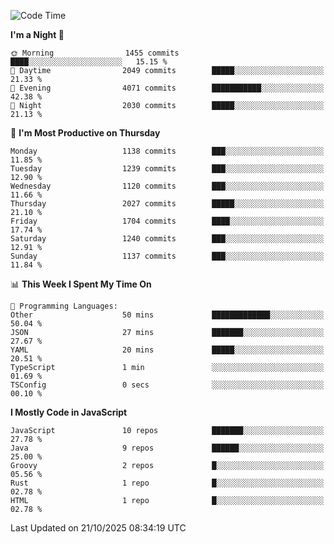 <!--START_SECTION:waka-->
![Code Time](http://img.shields.io/badge/Code%20Time-1%2C360%20hrs%2057%20mins-blue)

**I'm a Night 🦉** 

```text
🌞 Morning                1455 commits        ████░░░░░░░░░░░░░░░░░░░░░   15.15 % 
🌆 Daytime                2049 commits        █████░░░░░░░░░░░░░░░░░░░░   21.33 % 
🌃 Evening                4071 commits        ███████████░░░░░░░░░░░░░░   42.38 % 
🌙 Night                  2030 commits        █████░░░░░░░░░░░░░░░░░░░░   21.13 % 
```
📅 **I'm Most Productive on Thursday** 

```text
Monday                   1138 commits        ███░░░░░░░░░░░░░░░░░░░░░░   11.85 % 
Tuesday                  1239 commits        ███░░░░░░░░░░░░░░░░░░░░░░   12.90 % 
Wednesday                1120 commits        ███░░░░░░░░░░░░░░░░░░░░░░   11.66 % 
Thursday                 2027 commits        █████░░░░░░░░░░░░░░░░░░░░   21.10 % 
Friday                   1704 commits        ████░░░░░░░░░░░░░░░░░░░░░   17.74 % 
Saturday                 1240 commits        ███░░░░░░░░░░░░░░░░░░░░░░   12.91 % 
Sunday                   1137 commits        ███░░░░░░░░░░░░░░░░░░░░░░   11.84 % 
```


📊 **This Week I Spent My Time On** 

```text
💬 Programming Languages: 
Other                    50 mins             █████████████░░░░░░░░░░░░   50.04 % 
JSON                     27 mins             ███████░░░░░░░░░░░░░░░░░░   27.67 % 
YAML                     20 mins             █████░░░░░░░░░░░░░░░░░░░░   20.51 % 
TypeScript               1 min               ░░░░░░░░░░░░░░░░░░░░░░░░░   01.69 % 
TSConfig                 0 secs              ░░░░░░░░░░░░░░░░░░░░░░░░░   00.10 % 
```

**I Mostly Code in JavaScript** 

```text
JavaScript               10 repos            ███████░░░░░░░░░░░░░░░░░░   27.78 % 
Java                     9 repos             ██████░░░░░░░░░░░░░░░░░░░   25.00 % 
Groovy                   2 repos             █░░░░░░░░░░░░░░░░░░░░░░░░   05.56 % 
Rust                     1 repo              █░░░░░░░░░░░░░░░░░░░░░░░░   02.78 % 
HTML                     1 repo              █░░░░░░░░░░░░░░░░░░░░░░░░   02.78 % 
```




 Last Updated on 21/10/2025 08:34:19 UTC
<!--END_SECTION:waka-->
